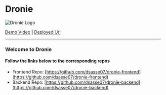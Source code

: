 # Dronie
![Dronie Logo](https://i.imgur.com/s3wbqbY.png)

[Demo Video](https://www.youtube.com/watch?v=CUclDYx6XKo) | [Deployed Url](https://dronie.netlify.app)

---  

### Welcome to Dronie
#### Follow the links below to the corresponding repos

* Frontend Repo: [https://github.com/dsasse07/dronie-frontend](https://github.com/dsasse07/dronie-frontend)
* Backend Repo: [https://github.com/dsasse07/dronie-backend](https://github.com/dsasse07/dronie-backend)


